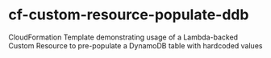 # cf-custom-resource-populate-ddb
CloudFormation Template demonstrating usage of a Lambda-backed Custom Resource to pre-populate a DynamoDB table with hardcoded values
